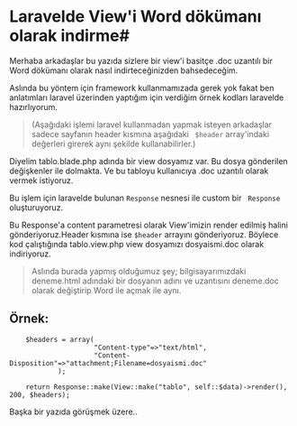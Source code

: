 # Laravelde View'i Word dökümanı olarak indirme#

Merhaba arkadaşlar bu yazıda sizlere bir view'i basitçe .doc uzantılı bir Word dökümanı olarak nasıl indirteceğinizden bahsedeceğim.

Aslında bu yöntem için framework kullanmamızada gerek yok fakat ben anlatımları laravel üzerinden yaptığım için verdiğim örnek kodları laravelde hazırlıyorum. 
> 
> (Aşağıdaki işlemi laravel kullanmadan yapmak isteyen arkadaşlar sadece sayfanın header kısmına aşağıdaki ` $header` array'indaki değerleri girerek aynı şekilde kullanabilirler.)

Diyelim tablo.blade.php adında bir view dosyamız var. Bu dosya gönderilen değişkenler ile dolmakta. Ve bu tabloyu kullanıcıya .doc uzantılı olarak vermek istiyoruz.

Bu işlem için laravelde bulunan `Response` nesnesi ile custom bir ` Response` oluşturuyoruz. 

Bu Response'a content parametresi olarak View'imizin render edilmiş halini gönderiyoruz.Header kısmına ise `$header` arrayını gönderiyoruz. Böylece kod çalıştığında tablo.view.php view dosyamızı dosyaismi.doc olarak indiriyoruz.

> Aslında burada yapmış olduğumuz şey; bilgisayarımızdaki deneme.html adındaki bir dosyanın adını ve uzantısını deneme.doc olarak değiştirip Word ile açmak ile aynı.

> 
## Örnek: ##


		$headers = array(
						 "Content-type"=>"text/html",
                         "Content-Disposition"=>"attachment;Filename=dosyaismi.doc"
				);

        return Response::make(View::make("tablo", self::$data)->render(), 200, $headers);


Başka bir yazıda görüşmek üzere..

    